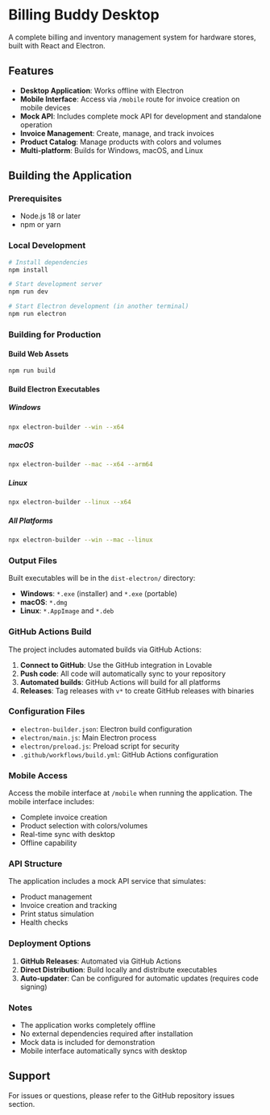 
# Billing Buddy Desktop

A complete billing and inventory management system for hardware stores, built with React and Electron.

## Features

- **Desktop Application**: Works offline with Electron
- **Mobile Interface**: Access via `/mobile` route for invoice creation on mobile devices
- **Mock API**: Includes complete mock API for development and standalone operation
- **Invoice Management**: Create, manage, and track invoices
- **Product Catalog**: Manage products with colors and volumes
- **Multi-platform**: Builds for Windows, macOS, and Linux

## Building the Application

### Prerequisites

- Node.js 18 or later
- npm or yarn

### Local Development

```bash
# Install dependencies
npm install

# Start development server
npm run dev

# Start Electron development (in another terminal)
npm run electron
```

### Building for Production

#### Build Web Assets
```bash
npm run build
```

#### Build Electron Executables

##### Windows
```bash
npx electron-builder --win --x64
```

##### macOS
```bash
npx electron-builder --mac --x64 --arm64
```

##### Linux
```bash
npx electron-builder --linux --x64
```

##### All Platforms
```bash
npx electron-builder --win --mac --linux
```

### Output Files

Built executables will be in the `dist-electron/` directory:

- **Windows**: `*.exe` (installer) and `*.exe` (portable)
- **macOS**: `*.dmg`
- **Linux**: `*.AppImage` and `*.deb`

### GitHub Actions Build

The project includes automated builds via GitHub Actions:

1. **Connect to GitHub**: Use the GitHub integration in Lovable
2. **Push code**: All code will automatically sync to your repository
3. **Automated builds**: GitHub Actions will build for all platforms
4. **Releases**: Tag releases with `v*` to create GitHub releases with binaries

### Configuration Files

- `electron-builder.json`: Electron build configuration
- `electron/main.js`: Main Electron process
- `electron/preload.js`: Preload script for security
- `.github/workflows/build.yml`: GitHub Actions configuration

### Mobile Access

Access the mobile interface at `/mobile` when running the application. The mobile interface includes:

- Complete invoice creation
- Product selection with colors/volumes
- Real-time sync with desktop
- Offline capability

### API Structure

The application includes a mock API service that simulates:

- Product management
- Invoice creation and tracking
- Print status simulation
- Health checks

### Deployment Options

1. **GitHub Releases**: Automated via GitHub Actions
2. **Direct Distribution**: Build locally and distribute executables
3. **Auto-updater**: Can be configured for automatic updates (requires code signing)

### Notes

- The application works completely offline
- No external dependencies required after installation
- Mock data is included for demonstration
- Mobile interface automatically syncs with desktop

## Support

For issues or questions, please refer to the GitHub repository issues section.

